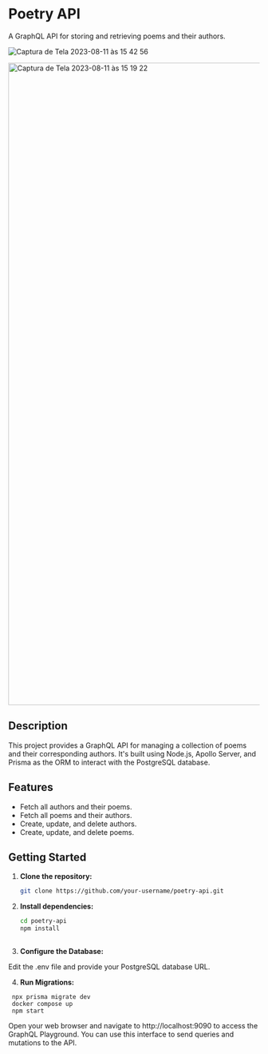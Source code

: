 # Poetry API

A GraphQL API for storing and retrieving poems and their authors.

![Captura de Tela 2023-08-11 às 15 42 56](https://github.com/EstherCecilia/backend-api-poetry-graphql/assets/29818932/3b484d52-aa58-43ae-b4a8-2912da92c746)

<img width="1285" alt="Captura de Tela 2023-08-11 às 15 19 22" src="https://github.com/EstherCecilia/backend-api-poetry-graphql/assets/29818932/bbe94c9c-421f-422e-bb6f-f8c1eb1a1562">

## Description

This project provides a GraphQL API for managing a collection of poems and their corresponding authors. It's built using Node.js, Apollo Server, and Prisma as the ORM to interact with the PostgreSQL database.

## Features

- Fetch all authors and their poems.
- Fetch all poems and their authors.
- Create, update, and delete authors.
- Create, update, and delete poems.

## Getting Started

1. **Clone the repository:**

   ```bash
   git clone https://github.com/your-username/poetry-api.git


2. **Install dependencies:**

   ```bash
   cd poetry-api
   npm install
  

3. **Configure the Database:**

  Edit the .env file and provide your PostgreSQL database URL.



4. **Run Migrations:**

 ```
  npx prisma migrate dev
  docker compose up
  npm start
 ```



Open your web browser and navigate to http://localhost:9090 to access the GraphQL Playground. You can use this interface to send queries and mutations to the API.


